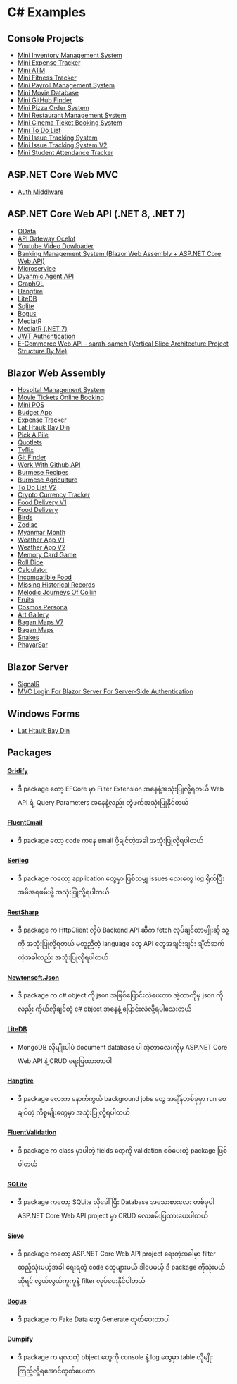 # C# Examples

## Console Projects
- [Mini Inventory Management System](https://github.com/sannlynnhtun-coding/ConsoleApp.MiniInventoryManagementSystem)
- [Mini Expense Tracker](https://github.com/sannlynnhtun-coding/ConsoleApp.MiniExpenseTracker)
- [Mini ATM](https://github.com/sannlynnhtun-coding/ConsoleApp.MiniAtm)
- [Mini Fitness Tracker](https://github.com/sannlynnhtun-coding/ConsoleApp.MiniFitnessTracker)
- [Mini Payroll Management System](https://github.com/sannlynnhtun-coding/ConsoleApp.MiniPayrollManagementSystem)
- [Mini Movie Database](https://github.com/sannlynnhtun-coding/ConsoleApp.MiniMovieDatabase)
- [Mini GitHub Finder](https://github.com/sannlynnhtun-coding/ConsoleApp.MiniGitHubFinder)
- [Mini Pizza Order System](https://github.com/sannlynnhtun-coding/ConsoleApp.MiniPizzaOrderSystem)
- [Mini Restaurant Management System](https://github.com/sannlynnhtun-coding/ConsoleApp.MiniRestaurantManagementSystem)
- [Mini Cinema Ticket Booking System](https://github.com/sannlynnhtun-coding/ConsoleApp.MiniCinemaTicketBookingSystem)
- [Mini To Do List](https://github.com/sannlynnhtun-coding/ConsoleApp.MiniToDoList)
- [Mini Issue Tracking System](https://github.com/sannlynnhtun-coding/ConsoleApp.MiniIssueTrackingSystem)
- [Mini Issue Tracking System V2](https://github.com/sannlynnhtun-coding/ConsoleApp.MiniIssueTrackingSystemV2)
- [Mini Student Attendance Tracker](https://github.com/sannlynnhtun-coding/ConsoleApp.MiniStudentAttendanceTracker)

## ASP.NET Core Web MVC
- [Auth Middlware](https://github.com/sannlynnhtun-coding/AuthMiddlware)

## ASP.NET Core Web API (.NET 8, .NET 7)
- [OData](https://github.com/sannlynnhtun-coding/DotNet8WebApi.ODataSample)
- [API Gateway Ocelot](https://github.com/sannlynnhtun-coding/DotNet8.ApiGatewayOcelot)
- [Youtube Video Dowloader](https://github.com/sannlynnhtun-coding/DotNet8.YoutubeVideoDowloaderWebApi)
- [Banking Management System (Blazor Web Assembly + ASP.NET Core Web API)](https://github.com/sannlynnhtun-coding/DotNet8.BankingManagementSystem)
- [Microservice](https://github.com/sannlynnhtun-coding/DotNet8.MicroServiceDemo)
- [Dyanmic Agent API](https://github.com/sannlynnhtun-coding/DyanmicAgentApi)
- [GraphQL](https://github.com/sannlynnhtun-coding/SLHDotNetCore.GraphqlExample)
- [Hangfire](https://github.com/sannlynnhtun-coding/DotNet8WebApi.HangfireApp)
- [LiteDB](https://github.com/sannlynnhtun-coding/DotNet8WebApi.LiteDbSample)
- [Sqlite](https://github.com/sannlynnhtun-coding/DotNet8WebApi.SqliteSample)
- [Bogus](https://github.com/sannlynnhtun-coding/DotNet8WebApi.BogusSample)
- [MediatR](https://github.com/sannlynnhtun-coding/DotNet8MediatR.WebApi)
- [MediatR (.NET 7)](https://github.com/sannlynnhtun-coding/DotNetCoreMediatR)
- [JWT Authentication](https://github.com/sannlynnhtun-coding/JWTAuthentication)
- [E-Commerce Web API - sarah-sameh (Vertical Slice Architecture Project Structure By Me)](https://github.com/sannlynnhtun-coding/sarah-sameh-ecommerce-web-api)

## Blazor Web Assembly
- [Hospital Management System](https://github.com/sannlynnhtun-coding/BlazorWasm.HospitalManagementSystem)
- [Movie Tickets Online Booking](https://github.com/sannlynnhtun-coding/BlazorWasm.MovieTicketsOnlineBooking)
- [Mini POS](https://github.com/sannlynnhtun-coding/BlazorWasm.MiniPOS)
- [Budget App](https://github.com/sannlynnhtun-coding/BlazorWasm.BudgetApp)
- [Expense Tracker](https://github.com/sannlynnhtun-coding/BlazorWasm.ExpenseTracker)
- [Lat Htauk Bay Din](https://github.com/sannlynnhtun-coding/BlazorWasm.LatHtaukBayDin)
- [Pick A Pile](https://github.com/sannlynnhtun-coding/BlazorWasm.PickAPile)
- [Quotlets](https://github.com/sannlynnhtun-coding/BlazorWasm.Quotlets)
- [Tvflix](https://github.com/sannlynnhtun-coding/BlazorWasm.Tvflix)
- [Git Finder](https://github.com/sannlynnhtun-coding/BlazorWasm.GitFinder)
- [Work With Github API](https://github.com/sannlynnhtun-coding/BlazorWasm.WorkWithGithubApi)
- [Burmese Recipes](https://github.com/sannlynnhtun-coding/BlazorWasm.BurmeseRecipes)
- [Burmese Agriculture](https://github.com/sannlynnhtun-coding/BlazorWasm.BurmeseAgriculture)
- [To Do List V2](https://github.com/sannlynnhtun-coding/BlazorWasm.ToDoListV2)
- [Crypto Currency Tracker](https://github.com/sannlynnhtun-coding/BlazorWasm.CryptoCurrencyTracker)
- [Food Delivery V1](https://github.com/sannlynnhtun-coding/BlazorWasm.FoodDeliveryV1)
- [Food Delivery](https://github.com/sannlynnhtun-coding/BlazorWasm.FoodDelivery)
- [Birds](https://github.com/sannlynnhtun-coding/BlazorWasm.Birds)
- [Zodiac](https://github.com/sannlynnhtun-coding/BlazorWasm.Zodiac)
- [Myanmar Month](https://github.com/sannlynnhtun-coding/BlazorWasm.MyanmarMonth)
- [Weather App V1](https://github.com/sannlynnhtun-coding/BlazorWasm.WeatherAppV1)
- [Weather App V2](https://github.com/sannlynnhtun-coding/BlazorWasm.WeatherAppV2)
- [Memory Card Game](https://github.com/sannlynnhtun-coding/BlazorWasm.MemoryCardGame)
- [Roll Dice](https://github.com/sannlynnhtun-coding/BlazorWasm.RollDice)
- [Calculator](https://github.com/sannlynnhtun-coding/BlazorWasm.Calculator)
- [Incompatible Food](https://github.com/sannlynnhtun-coding/BlazorWasm.IncompatibleFood)
- [Missing Historical Records](https://github.com/sannlynnhtun-coding/BlazorWasm.MissingHistoricalRecords)
- [Melodic Journeys Of Collin](https://github.com/sannlynnhtun-coding/BlazorWasm.MelodicJourneysOfCollin)
- [Fruits](https://github.com/sannlynnhtun-coding/BlazorWasm.Fruits)
- [Cosmos Persona](https://github.com/sannlynnhtun-coding/BlazorWasm.CosmosPersona)
- [Art Gallery](https://github.com/sannlynnhtun-coding/BlazorWasm.ArtGallery)
- [Bagan Maps V7](https://github.com/sannlynnhtun-coding/BlazorWasm.BaganMaps.v7)
- [Bagan Maps](https://github.com/sannlynnhtun-coding/BlazorWasm.BaganMaps)
- [Snakes](https://github.com/sannlynnhtun-coding/BlazorWasm.Snakes)
- [PhayarSar](https://github.com/sannlynnhtun-coding/BlazorWasm.PhayarSar)

## Blazor Server
- [SignalR](https://github.com/sannlynnhtun-coding/BlazorSignalR)
- [MVC Login For Blazor Server For Server-Side Authentication](https://github.com/sannlynnhtun-coding/BlazorMvcLoginApp)

## Windows Forms
- [Lat Htauk Bay Din](https://github.com/sannlynnhtun-coding/LatHtaukBayDin.WinsForm)

## Packages

#### [Gridify](https://github.com/sannlynnhtun-coding/Packages.GridifyExamples)
- ဒီ package တော့ EFCore မှာ Filter Extension အနေနဲ့အသုံးပြုလို့ရတယ် Web API ရဲ့ Query Parameters အနေနဲ့လည်း တွဲဖက်အသုံးပြုနိုင်တယ် 

#### [FluentEmail](https://github.com/sannlynnhtun-coding/Packages.FluentEmailExample)
- ဒီ package တော့ code ကနေ email ပို့ချင်တဲ့အခါ အသုံးပြုလို့ရပါတယ်

#### [Serilog](https://github.com/sannlynnhtun-coding/Packages.SerilogExample)
- ဒီ package ကတော့ application တွေမှာ ဖြစ်သမျှ issues လေးတွေ log ရိုက်ပြီး အမိအရဖမ်းဖို့ အသုံးပြုလို့ရပါတယ်

#### [RestSharp](https://github.com/sannlynnhtun-coding/Packages.RestSharpExample)
- ဒီ package က HttpClient လိုပဲ Backend API ဆီက fetch လုပ်ချင်တာမျိုးဆို သူ့ကို အသုံးပြုလို့ရတယ် မတူညီတဲ့ language တွေ API တွေအချင်းချင်း ချိတ်ဆက်တဲ့အခါလည်း အသုံးပြုလို့ရပါတယ်

#### [Newtonsoft.Json](https://github.com/sannlynnhtun-coding/Packages.NewtonsoftJsonExample)
- ဒီ package က c# object ကို json အဖြစ်ပြောင်းလဲပေးတာ အဲ့တာကိုမှ json ကိုလည်း ကိုယ်လိုချင်တဲ့ c# object အနေနဲ့ ပြောင်းလဲလို့ရပါသေးတယ်

#### [LiteDB](https://github.com/sannlynnhtun-coding/DotNet8WebApi.LiteDbSample)
- MongoDB လိုမျိုးပါပဲ document database ပါ အဲ့တာလေးကိုမှ 
ASP.NET Core Web API နဲ့ CRUD ရေးပြထားတာပါ

#### [Hangfire](https://github.com/sannlynnhtun-coding/DotNet8WebApi.HangfireApp)
- ဒီ package လေးက နောက်ကွယ် background jobs တွေ အချိန်တစ်ခုမှာ run စေချင်တဲ့ ကိစ္စမျိုးတွေမှာ အသုံးပြုလို့ရပါတယ်

#### [FluentValidation](https://github.com/sannlynnhtun-coding/Packages.FluentValidationExample)
- ဒီ package က class မှာပါတဲ့ fields တွေကို validation စစ်ပေးတဲ့ package ဖြစ်ပါတယ်

#### [SQLite](https://github.com/sannlynnhtun-coding/DotNet8WebApi.SqliteSample)
- ဒီ package ကတော့ SQLite လိုခေါ်ပြီး Database အသေးစားလေး တစ်ခုပါ 
ASP.NET Core Web API project မှာ CRUD လေးစမ်းပြထားပေးပါတယ်

#### [Sieve](https://github.com/sannlynnhtun-coding/DotNet7.FilterSortingPagingUsingSieve)
- ဒီ package ကတော့ ASP.NET Core Web API project ရေးတဲ့အခါမှာ
filter ထည့်သုံးမယ့်အခါ ရေးရတဲ့ code တွေများမယ် ဒါပေမယ့် ဒီ package ကိုသုံးမယ်ဆိုရင် လွယ်လွယ်ကူကူနဲ့ filter လုပ်ပေးနိုင်ပါတယ်

#### [Bogus](https://github.com/sannlynnhtun-coding/Packages.BogusExample)
- ဒီ package က Fake Data တွေ Generate ထုတ်ပေးတာပါ

#### [Dumpify](https://github.com/sannlynnhtun-coding/Packages.DumpifyExample)
- ဒီ package က ရလာတဲ့ object တွေကို console နဲ့ log တွေမှာ table လိုမျိုး ကြည့်လို့ရအောင်ထုတ်ပေးတာ 
 


